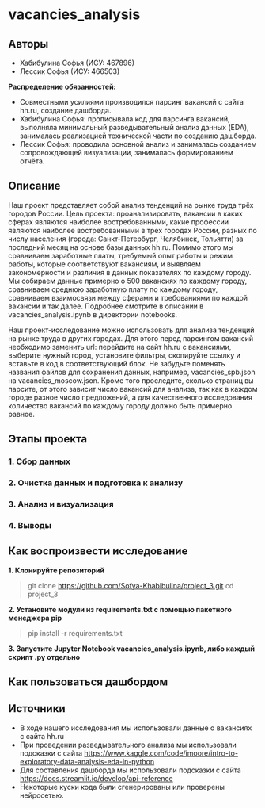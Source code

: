 # vacancies_analysis

## Авторы
- Хабибулина Софья (ИСУ: 467896)
- Лессик Софья (ИСУ: 466503)

**Распределение обязанностей:**  
- Совместными усилиями производился парсинг вакансий с сайта hh.ru, создание дашборда.
- Хабибулина Софья: прописывала код для парсинга вакансий, выполняла минимальный разведывательный анализ данных (EDA), занималась реализацией технической части по созданию дашборда.
- Лессик Софья: проводила основной анализ и занималась созданием сопровождающей визуализации, занималась формированием отчёта.

## Описание 
Наш проект представляет собой анализ тенденций на рынке труда трёх городов России. Цель проекта: проанализировать, вакансии в каких сферах являются наиболее востребованными, какие профессии являются наиболее востребованными в трех городах России, разных по числу населения (города: Санкт-Петербург, Челябинск, Тольятти) за последний месяц на основе базы данных hh.ru. Помимо этого мы сравниваем заработные платы, требуемый опыт работы и режим работы, которые соответствуют вакансиям, и выявляем закономерности и различия в данных показателях по каждому городу. Мы собираем данные примерно о 500 вакансиях по каждому городу, сравниваем среднюю заработную плату по каждому городу, сравниваем взаимосвязи между сферами и требованиями по каждой вакансии и так далее. Подробнее смотрите в описании в vacancies_analysis.ipynb в директории notebooks.

Наш проект-исследование можно использовать для анализа тенденций на рынке труда в других городах. Для этого перед парсингом вакансий необходимо заменить url: перейдите на сайт hh.ru с вакансиями, выберите нужный город, установите фильтры, скопируйте ссылку и вставьте в код в соответствующий блок. Не забудьте поменять названия файлов для сохранения данных, например, vacancies_spb.json на vacancies_moscow.json. Кроме того проследите, сколько страниц вы парсите, от этого зависит число вакансий для анализа, так как в каждом городе разное число предложений, а для качественного исследования количество вакансий по каждому городу должно быть примерно равное.

## Этапы проекта
### 1. Сбор данных

### 2. Очистка данных и подготовка к анализу

### 3. Анализ и визуализация

### 4. Выводы

## Как воспроизвести исследование
**1. Клонируйте репозиторий**
> git clone https://github.com/Sofya-Khabibulina/project_3.git cd project_3

**2. Установите модули из requirements.txt с помощью пакетного менеджера pip**
> pip install -r requirements.txt

**3. Запустите Jupyter Notebook vacancies_analysis.ipynb, либо каждый скрипт .py отдельно**

## Как пользоваться дашбордом


## Источники
- В ходе нашего исследования мы использовали данные о вакансиях с сайта hh.ru
- При проведении разведывательного анализа мы использовали подсказки с сайта https://www.kaggle.com/code/imoore/intro-to-exploratory-data-analysis-eda-in-python
- Для составления дашборда мы использовали подсказки с сайта https://docs.streamlit.io/develop/api-reference
- Некоторые куски кода были сгенерированы или проверены нейросетью. 
